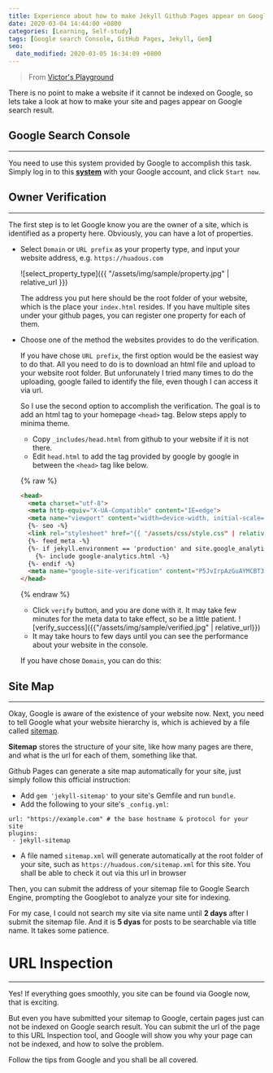 ```yaml
---
title: Experience about how to make Jekyll Github Pages appear on Google search result
date: 2020-03-04 14:44:00 +0800
categories: [Learning, Self-study]
tags: [Google search Console, GitHub Pages, Jekyll, Gem]
seo:
  date_modified: 2020-03-05 16:34:09 +0800
---
```


>From [Victor's Playground](https://victor2code.github.io/blog/2019/07/04/jekyll-github-pages-appear-on-Google.html)


There is no point to make a website if it cannot be indexed on Google, so lets take a look at how to make your site and pages appear on Google search result.

## Google Search Console
---

You need to use this system provided by Google to accomplish this task. Simply log in to this [**system**](https://search.google.com/search-console/about) with your Google account, and click `Start now`.


## Owner Verification
---

The first step is to let Google know you are the owner of a site, which is identified as a property here. Obviously, you can have a lot of properties.


* Select `Domain` or `URL prefix` as your property type, and input your website address, e.g. `https://huadous.com`

    ![select_property_type]({{ "/assets/img/sample/property.jpg" | relative_url }})

    The address you put here should be the root folder of your website, which is the place your  `index.html` resides. If you have multiple sites under your github pages, you can register one property for each of them.
    

* Choose one of the method the websites provides to do the verification. 
  
  
    If you have chose `URL prefix`, the first option would be the easiest way to do that. All you need to do is to download an html file and upload to your website root folder. But unforunately I tried many times to do the uploading, google failed to identify the file, even though I can access it via url.  
  
    So I use the second option to accomplish the verification. The goal is to add an html tag to your homepage `<head>` tag. Below steps apply to minima theme.
   
    *  Copy `_includes/head.html` from github to your website if it is not there.  
    * Edit `head.html` to add the tag provided by google by google in between the `<head>` tag like below.
    
    {% raw %}
    ```html
    <head>
      <meta charset="utf-8">
      <meta http-equiv="X-UA-Compatible" content="IE=edge">
      <meta name="viewport" content="width=device-width, initial-scale=1">
      {%- seo -%}
      <link rel="stylesheet" href="{{ "/assets/css/style.css" | relative_url }}">
      {%- feed_meta -%}
      {%- if jekyll.environment == 'production' and site.google_analytics -%}
        {%- include google-analytics.html -%}
      {%- endif -%}
      <meta name="google-site-verification" content="P5JvIrpAzGuAYMCBT3_-1TEpWsUUoQAaYK3B6hgaauA" />
    </head>
    ```
    {% endraw %}
    
    * Click `verify` button, and you are done with it. It may take few minutes for the meta data to take effect, so be a little patient.
    ![verify_success]({{"/assets/img/sample/verified.jpg" | relative_url}})
    * It may take hours to few days until you can see the performance about your website in the console.

    If you have chose `Domain`, you can do this: 


## Site Map
---
Okay, Google is aware of the existence of your website now. Next, you need to tell Google what your website hierarchy is, which is achieved by a file called [sitemap](https://github.com/jekyll/jekyll-sitemap).

**Sitemap** stores the structure of your site, like how many pages are there, and what is the url for each of them, something like that.

Github Pages can generate a site map automatically for your site, just simply follow this official instruction:

* Add `gem 'jekyll-sitemap'` to your site's Gemfile and run `bundle`.
* Add the following to your site's `_config.yml`:

```
url: "https://example.com" # the base hostname & protocol for your site
plugins:
 - jekyll-sitemap
```

* A file named `sitemap.xml` will generate automatically at the root folder of your site, such as `https://huadous.com/sitemap.xml` for this site. You shall be able to check it out via this url in browser

Then, you can submit the address of your sitemap file to Google Search Engine, prompting the Googlebot to analyze your site for indexing.

For my case, I could not search my site via site name until **2 days** after I submit the sitemap file. And it is **5 dyas** for posts to be searchable via title name. It takes some patience.


# URL Inspection
---
Yes! If everything goes smoothly, you site can be found via Google now, that is exciting.

But even you have submitted your sitemap to Google, certain pages just can not be indexed on Google search result. You can submit the url of the page to this URL Inspection tool, and Google will show you why your page can not be indexed, and how to solve the problem.

Follow the tips from Google and you shall be all covered.
